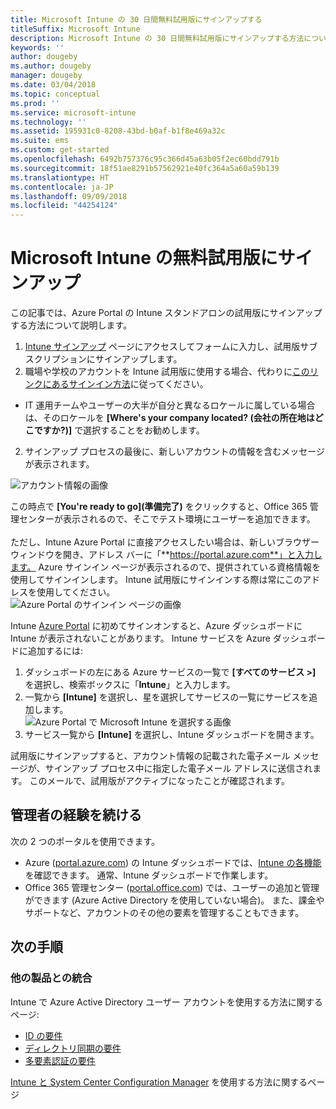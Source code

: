 ```yaml
---
title: Microsoft Intune の 30 日間無料試用版にサインアップする
titleSuffix: Microsoft Intune
description: Microsoft Intune の 30 日間無料試用版にサインアップする方法について説明します。
keywords: ''
author: dougeby
ms.author: dougeby
manager: dougeby
ms.date: 03/04/2018
ms.topic: conceptual
ms.prod: ''
ms.service: microsoft-intune
ms.technology: ''
ms.assetid: 195931c0-8208-43bd-b0af-b1f8e469a32c
ms.suite: ems
ms.custom: get-started
ms.openlocfilehash: 6492b757376c95c366d45a63b05f2ec60bdd791b
ms.sourcegitcommit: 18f51ae8291b57562921e40fc364a5a60a59b139
ms.translationtype: HT
ms.contentlocale: ja-JP
ms.lasthandoff: 09/09/2018
ms.locfileid: "44254124"
---
```

# <a name="sign-up-for-a-microsoft-intune-free-trial"></a>Microsoft Intune の無料試用版にサインアップ


この記事では、Azure Portal の Intune スタンドアロンの試用版にサインアップする方法について説明します。

1. [Intune サインアップ](https://portal.office.com/Signup/Signup.aspx?OfferId=40BE278A-DFD1-470a-9EF7-9F2596EA7FF9&dl=INTUNE_A&ali=1#0%20) ページにアクセスしてフォームに入力し、試用版サブスクリプションにサインアップします。
2. 職場や学校のアカウントを Intune 試用版に使用する場合、代わりに[このリンクにあるサインイン方法](/intune/account-sign-up)に従ってください。

* IT 運用チームやユーザーの大半が自分と異なるロケールに属している場合は、そのロケールを **[Where's your company located? (会社の所在地はどこですか?)]** で選択することをお勧めします。

2. サインアップ プロセスの最後に、新しいアカウントの情報を含むメッセージが表示されます。 <br/> 

![アカウント情報の画像](./media/2-end-of-sign-up-process.png) <br/>

この時点で **[You're ready to go]\(準備完了\)** をクリックすると、Office 365 管理センターが表示されるので、そこでテスト環境にユーザーを追加できます。 <br/><br/>ただし、Intune Azure Portal に直接アクセスしたい場合は、新しいブラウザー ウィンドウを開き、アドレス バーに「**https://portal.azure.com**」と入力します。 Azure サインイン ページが表示されるので、提供されている資格情報を使用してサインインします。 Intune 試用版にサインインする際は常にこのアドレスを使用してください。 <br/> ![Azure Portal のサインイン ページの画像](./media/azure-portal-signin.png)

Intune [Azure Portal](https://portal.azure.com) に初めてサインオンすると、Azure ダッシュボードに Intune が表示されないことがあります。 Intune サービスを Azure ダッシュボードに追加するには:
1. ダッシュボードの左にある Azure サービスの一覧で **[すべてのサービス >]** を選択し、検索ボックスに「**Intune**」と入力します。
2. 一覧から **[Intune]** を選択し、星を選択してサービスの一覧にサービスを追加します。<br/> ![Azure Portal で Microsoft Intune を選択する画像](./media/azure-add-intune1.png)
3. サービス一覧から **[Intune]** を選択し、Intune ダッシュボードを開きます。

試用版にサインアップすると、アカウント情報の記載された電子メール メッセージが、サインアップ プロセス中に指定した電子メール アドレスに送信されます。 このメールで、試用版がアクティブになったことが確認されます。

## <a name="keeping-the-admin-experiences-straight"></a>管理者の経験を続ける

次の 2 つのポータルを使用できます。
- Azure ([portal.azure.com](https://portal.azure.com)) の Intune ダッシュボードでは、[Intune の各機能](what-is-intune.md)を確認できます。 通常、Intune ダッシュボードで作業します。
- Office 365 管理センター ([portal.office.com](https://portal.office.com)) では、ユーザーの追加と管理ができます (Azure Active Directory を使用していない場合)。 また、課金やサポートなど、アカウントのその他の要素を管理することもできます。

## <a name="next-steps"></a>次の手順

### <a name="integration-with-other-products"></a>他の製品との統合
Intune で Azure Active Directory ユーザー アカウントを使用する方法に関するページ:
- [ID の要件](https://docs.microsoft.com/active-directory/active-directory-hybrid-identity-design-considerations-overview#design-considerations-overview)
- [ディレクトリ同期の要件](https://docs.microsoft.com/active-directory/active-directory-hybrid-identity-design-considerations-directory-sync-requirements)
- [多要素認証の要件](https://docs.microsoft.com/active-directory/active-directory-hybrid-identity-design-considerations-multifactor-auth-requirements)

[Intune と System Center Configuration Manager](https://docs.microsoft.com/sccm/mdm/understand/hybrid-mobile-device-management) を使用する方法に関するページ
